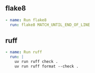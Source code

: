 ## flake8

```yml
- name: Run flake8
  run: flake8 MATCH_UNTIL_END_OF_LINE
```

## ruff

```yml
- name: Run ruff
  run: |
    uv run ruff check .
    uv run ruff format --check .
```

